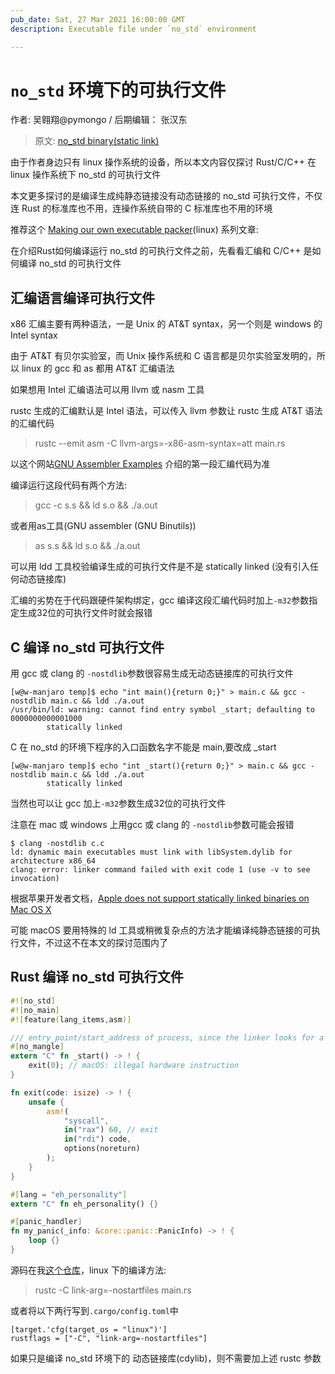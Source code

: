 ```yaml
---
pub_date: Sat, 27 Mar 2021 16:00:00 GMT
description: Executable file under `no_std` environment

---
```


# `no_std` 环境下的可执行文件

作者: 吴翱翔@pymongo / 后期编辑： 张汉东

> 原文: [no_std binary(static link)](https://pymongo.github.io/#/2021/03/statically_linked_executable.md)

由于作者身边只有 linux 操作系统的设备，所以本文内容仅探讨 Rust/C/C++ 在 linux 操作系统下 no_std 的可执行文件

本文更多探讨的是编译生成纯静态链接没有动态链接的 no_std 可执行文件，不仅连 Rust 的标准库也不用，连操作系统自带的 C 标准库也不用的环境

推荐这个 [Making our own executable packer](https://fasterthanli.me/series/making-our-own-executable-packer)(linux) 系列文章: 

在介绍Rust如何编译运行 no_std 的可执行文件之前，先看看汇编和 C/C++ 是如何编译 no_std 的可执行文件

## 汇编语言编译可执行文件

x86 汇编主要有两种语法，一是 Unix 的 AT&T syntax，另一个则是 windows 的 Intel syntax

由于 AT&T 有贝尔实验室，而 Unix 操作系统和 C 语言都是贝尔实验室发明的，所以 linux 的 gcc 和 as 都用 AT&T 汇编语法

如果想用 Intel 汇编语法可以用 llvm 或 nasm 工具

rustc 生成的汇编默认是 Intel 语法，可以传入 llvm 参数让 rustc 生成 AT&T 语法的汇编代码

> rustc --emit asm -C llvm-args=-x86-asm-syntax=att main.rs

以这个网站[GNU Assembler Examples](https://cs.lmu.edu/~ray/notes/gasexamples/)
介绍的第一段汇编代码为准

编译运行这段代码有两个方法:

> gcc -c s.s && ld s.o && ./a.out

或者用as工具(GNU assembler (GNU Binutils))

> as s.s && ld s.o && ./a.out

可以用 ldd 工具校验编译生成的可执行文件是不是 statically linked (没有引入任何动态链接库)

汇编的劣势在于代码跟硬件架构绑定，gcc 编译这段汇编代码时加上`-m32`参数指定生成32位的可执行文件时就会报错

## C 编译 no_std 可执行文件

用 gcc 或 clang 的 `-nostdlib`参数很容易生成无动态链接库的可执行文件

```
[w@w-manjaro temp]$ echo "int main(){return 0;}" > main.c && gcc -nostdlib main.c && ldd ./a.out
/usr/bin/ld: warning: cannot find entry symbol _start; defaulting to 0000000000001000
        statically linked
```

C 在 no_std 的环境下程序的入口函数名字不能是 main,要改成 _start

```
[w@w-manjaro temp]$ echo "int _start(){return 0;}" > main.c && gcc -nostdlib main.c && ldd ./a.out
        statically linked
```

当然也可以让 gcc 加上`-m32`参数生成32位的可执行文件

注意在 mac 或 windows 上用gcc 或 clang 的 `-nostdlib`参数可能会报错

```
$ clang -nostdlib c.c
ld: dynamic main executables must link with libSystem.dylib for architecture x86_64
clang: error: linker command failed with exit code 1 (use -v to see invocation)
```

根据苹果开发者文档，[Apple does not support statically linked binaries on Mac OS X](https://developer.apple.com/library/archive/qa/qa1118/_index.html)

可能 macOS 要用特殊的 ld 工具或稍微复杂点的方法才能编译纯静态链接的可执行文件，不过这不在本文的探讨范围内了

## Rust 编译 no_std 可执行文件

```rust
#![no_std]
#![no_main]
#![feature(lang_items,asm)]

/// entry_point/start_address of process, since the linker looks for a function named `_start` by default
#[no_mangle]
extern "C" fn _start() -> ! {
    exit(0); // macOS: illegal hardware instruction
}

fn exit(code: isize) -> ! {
    unsafe {
        asm!(
            "syscall",
            in("rax") 60, // exit
            in("rdi") code,
            options(noreturn)
        );
    }
}

#[lang = "eh_personality"]
extern "C" fn eh_personality() {}

#[panic_handler]
fn my_panic(_info: &core::panic::PanicInfo) -> ! {
    loop {}
}
```

源码在我[这个仓库](https://github.com/pymongo/no_std_binary/blob/main/main.rs)，linux 下的编译方法:

> rustc -C link-arg=-nostartfiles main.rs

或者将以下两行写到`.cargo/config.toml`中

```
[target.'cfg(target_os = "linux")']
rustflags = ["-C", "link-arg=-nostartfiles"]
```

如果只是编译 no_std 环境下的 动态链接库(cdylib)，则不需要加上述 rustc 参数
